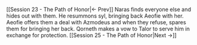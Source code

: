[[Session 23 - The Path of Honor|<- Prev]]
Naras finds everyone else and hides out with them. He resummons syl, bringing back Aeofie with her. Aeofie offers them a deal with Azmodeus and when they refuse, spares them for bringing her back.
Qorneth makes a vow to Talor to serve him in exchange for protection.
[[Session 25 - The Path of Honor|Next ->]]
